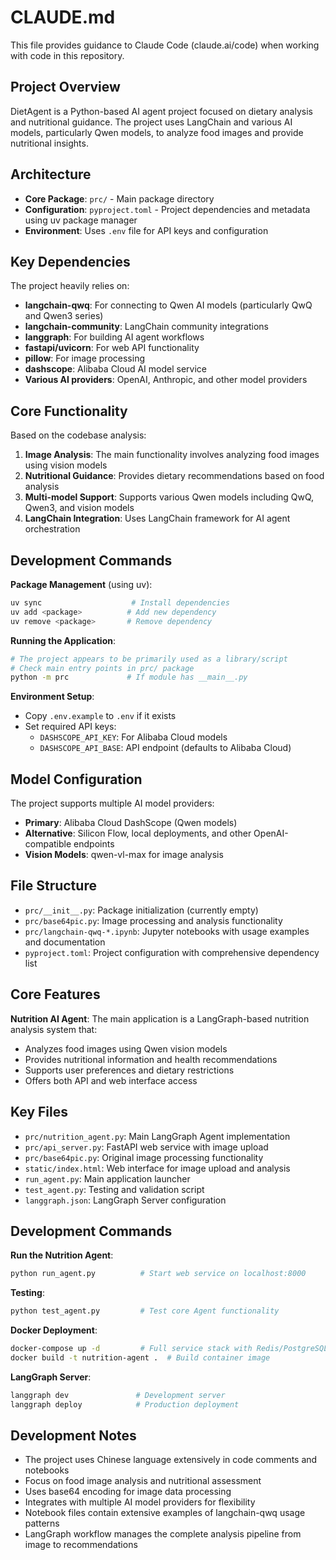 # CLAUDE.md

This file provides guidance to Claude Code (claude.ai/code) when working with code in this repository.

## Project Overview

DietAgent is a Python-based AI agent project focused on dietary analysis and nutritional guidance. The project uses LangChain and various AI models, particularly Qwen models, to analyze food images and provide nutritional insights.

## Architecture

- **Core Package**: `prc/` - Main package directory
- **Configuration**: `pyproject.toml` - Project dependencies and metadata using uv package manager
- **Environment**: Uses `.env` file for API keys and configuration

## Key Dependencies

The project heavily relies on:
- **langchain-qwq**: For connecting to Qwen AI models (particularly QwQ and Qwen3 series)
- **langchain-community**: LangChain community integrations
- **langgraph**: For building AI agent workflows
- **fastapi/uvicorn**: For web API functionality
- **pillow**: For image processing
- **dashscope**: Alibaba Cloud AI model service
- **Various AI providers**: OpenAI, Anthropic, and other model providers

## Core Functionality

Based on the codebase analysis:

1. **Image Analysis**: The main functionality involves analyzing food images using vision models
2. **Nutritional Guidance**: Provides dietary recommendations based on food analysis
3. **Multi-model Support**: Supports various Qwen models including QwQ, Qwen3, and vision models
4. **LangChain Integration**: Uses LangChain framework for AI agent orchestration

## Development Commands

**Package Management** (using uv):
```bash
uv sync                    # Install dependencies
uv add <package>          # Add new dependency
uv remove <package>       # Remove dependency
```

**Running the Application**:
```bash
# The project appears to be primarily used as a library/script
# Check main entry points in prc/ package
python -m prc             # If module has __main__.py
```

**Environment Setup**:
- Copy `.env.example` to `.env` if it exists
- Set required API keys:
  - `DASHSCOPE_API_KEY`: For Alibaba Cloud models
  - `DASHSCOPE_API_BASE`: API endpoint (defaults to Alibaba Cloud)

## Model Configuration

The project supports multiple AI model providers:
- **Primary**: Alibaba Cloud DashScope (Qwen models)
- **Alternative**: Silicon Flow, local deployments, and other OpenAI-compatible endpoints
- **Vision Models**: qwen-vl-max for image analysis

## File Structure

- `prc/__init__.py`: Package initialization (currently empty)
- `prc/base64pic.py`: Image processing and analysis functionality
- `prc/langchain-qwq-*.ipynb`: Jupyter notebooks with usage examples and documentation
- `pyproject.toml`: Project configuration with comprehensive dependency list

## Core Features

**Nutrition AI Agent**: The main application is a LangGraph-based nutrition analysis system that:
- Analyzes food images using Qwen vision models
- Provides nutritional information and health recommendations
- Supports user preferences and dietary restrictions
- Offers both API and web interface access

## Key Files

- `prc/nutrition_agent.py`: Main LangGraph Agent implementation
- `prc/api_server.py`: FastAPI web service with image upload
- `prc/base64pic.py`: Original image processing functionality
- `static/index.html`: Web interface for image upload and analysis
- `run_agent.py`: Main application launcher
- `test_agent.py`: Testing and validation script
- `langgraph.json`: LangGraph Server configuration

## Development Commands

**Run the Nutrition Agent**:
```bash
python run_agent.py          # Start web service on localhost:8000
```

**Testing**:
```bash
python test_agent.py         # Test core Agent functionality
```

**Docker Deployment**:
```bash
docker-compose up -d         # Full service stack with Redis/PostgreSQL
docker build -t nutrition-agent .  # Build container image
```

**LangGraph Server**:
```bash
langgraph dev               # Development server
langgraph deploy            # Production deployment
```

## Development Notes

- The project uses Chinese language extensively in code comments and notebooks
- Focus on food image analysis and nutritional assessment
- Uses base64 encoding for image data processing
- Integrates with multiple AI model providers for flexibility
- Notebook files contain extensive examples of langchain-qwq usage patterns
- LangGraph workflow manages the complete analysis pipeline from image to recommendations